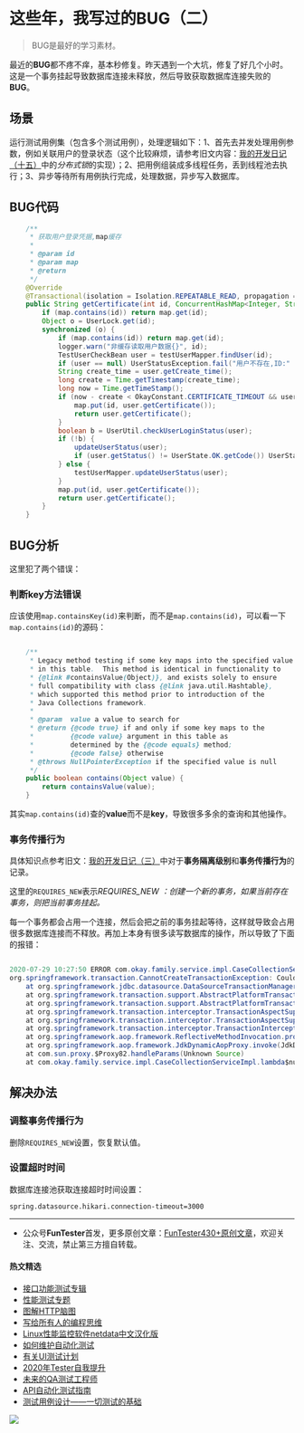 # 这些年，我写过的BUG（二）

> BUG是最好的学习素材。


最近的**BUG**都不疼不痒，基本秒修复。昨天遇到一个大坑，修复了好几个小时。这是一个事务挂起导致数据库连接未释放，然后导致获取数据库连接失败的**BUG**。

## 场景

运行测试用例集（包含多个测试用例），处理逻辑如下：1、首先去并发处理用例参数，例如关联用户的登录状态（这个比较麻烦，请参考旧文内容：[我的开发日记（十五）](https://mp.weixin.qq.com/s/bwkvz2t6YItQD0O_BIxpHQ)中的*分布式锁*的实现）；2、把用例组装成多线程任务，丢到线程池去执行；3、异步等待所有用例执行完成，处理数据，异步写入数据库。

## BUG代码


```Java
    /**
     * 获取用户登录凭据,map缓存
     *
     * @param id
     * @param map
     * @return
     */
    @Override
    @Transactional(isolation = Isolation.REPEATABLE_READ, propagation = Propagation.REQUIRES_NEW)
    public String getCertificate(int id, ConcurrentHashMap<Integer, String> map) {
        if (map.contains(id)) return map.get(id);
        Object o = UserLock.get(id);
        synchronized (o) {
            if (map.contains(id)) return map.get(id);
            logger.warn("非缓存读取用户数据{}", id);
            TestUserCheckBean user = testUserMapper.findUser(id);
            if (user == null) UserStatusException.fail("用户不存在,ID:" + id);
            String create_time = user.getCreate_time();
            long create = Time.getTimestamp(create_time);
            long now = Time.getTimeStamp();
            if (now - create < OkayConstant.CERTIFICATE_TIMEOUT && user.getStatus() == UserState.OK.getCode()) {
                map.put(id, user.getCertificate());
                return user.getCertificate();
            }
            boolean b = UserUtil.checkUserLoginStatus(user);
            if (!b) {
                updateUserStatus(user);
                if (user.getStatus() != UserState.OK.getCode()) UserStatusException.fail("用户不可用,ID:" + id);
            } else {
                testUserMapper.updateUserStatus(user);
            }
            map.put(id, user.getCertificate());
            return user.getCertificate();
        }
    }

```


## BUG分析

这里犯了两个错误：

### 判断key方法错误

应该使用`map.containsKey(id)`来判断，而不是`map.contains(id)`，可以看一下`map.contains(id)`的源码：


```Java

    /**
     * Legacy method testing if some key maps into the specified value
     * in this table.  This method is identical in functionality to
     * {@link #containsValue(Object)}, and exists solely to ensure
     * full compatibility with class {@link java.util.Hashtable},
     * which supported this method prior to introduction of the
     * Java Collections framework.
     *
     * @param  value a value to search for
     * @return {@code true} if and only if some key maps to the
     *         {@code value} argument in this table as
     *         determined by the {@code equals} method;
     *         {@code false} otherwise
     * @throws NullPointerException if the specified value is null
     */
    public boolean contains(Object value) {
        return containsValue(value);
    }
```

其实`map.contains(id)`查的**value**而不是**key**，导致很多多余的查询和其他操作。

### 事务传播行为

具体知识点参考旧文：[我的开发日记（三）](https://mp.weixin.qq.com/s/a-I0agh6nWp8RLlcmbgf5w)中对于**事务隔离级别**和**事务传播行为**的记录。

这里的`REQUIRES_NEW`表示*REQUIRES_NEW ：创建一个新的事务，如果当前存在事务，则把当前事务挂起。*

每一个事务都会占用一个连接，然后会把之前的事务挂起等待，这样就导致会占用很多数据库连接而不释放。再加上本身有很多读写数据库的操作，所以导致了下面的报错：


```Java

2020-07-29 10:27:50 ERROR com.okay.family.service.impl.CaseCollectionServiceImpl:287 [] [Thread-176] 处理用例参数发生错误!
org.springframework.transaction.CannotCreateTransactionException: Could not open JDBC Connection for transaction; nested exception is java.sql.SQLTransientConnectionException: HikariPool-1 - Connection is not available, request timed out after 30006ms.
	at org.springframework.jdbc.datasource.DataSourceTransactionManager.doBegin(DataSourceTransactionManager.java:308)
	at org.springframework.transaction.support.AbstractPlatformTransactionManager.startTransaction(AbstractPlatformTransactionManager.java:400)
	at org.springframework.transaction.support.AbstractPlatformTransactionManager.getTransaction(AbstractPlatformTransactionManager.java:373)
	at org.springframework.transaction.interceptor.TransactionAspectSupport.createTransactionIfNecessary(TransactionAspectSupport.java:572)
	at org.springframework.transaction.interceptor.TransactionAspectSupport.invokeWithinTransaction(TransactionAspectSupport.java:360)
	at org.springframework.transaction.interceptor.TransactionInterceptor.invoke(TransactionInterceptor.java:118)
	at org.springframework.aop.framework.ReflectiveMethodInvocation.proceed(ReflectiveMethodInvocation.java:186)
	at org.springframework.aop.framework.JdkDynamicAopProxy.invoke(JdkDynamicAopProxy.java:212)
	at com.sun.proxy.$Proxy82.handleParams(Unknown Source)
	at com.okay.family.service.impl.CaseCollectionServiceImpl.lambda$null$4(CaseCollectionServiceImpl.java:282)
```

## 解决办法

### 调整事务传播行为

删除`REQUIRES_NEW`设置，恢复默认值。

### 设置超时时间

数据库连接池获取连接超时时间设置：

`spring.datasource.hikari.connection-timeout=3000`


--- 
* 公众号**FunTester**首发，更多原创文章：[FunTester430+原创文章](https://mp.weixin.qq.com/s/s7ZmCNBYy3j-71JFbtgneg)，欢迎关注、交流，禁止第三方擅自转载。

#### 热文精选

- [接口功能测试专辑](https://mp.weixin.qq.com/mp/appmsgalbum?action=getalbum&album_id=1321895538945638401&__biz=MzU4MTE2NDEyMQ==#wechat_redirect)
- [性能测试专题](https://mp.weixin.qq.com/mp/appmsgalbum?action=getalbum&album_id=1319027448301961218&__biz=MzU4MTE2NDEyMQ==#wechat_redirect)
- [图解HTTP脑图](https://mp.weixin.qq.com/s/100Vm8FVEuXs0x6rDGTipw)
- [写给所有人的编程思维](https://mp.weixin.qq.com/s/Oj33UCnYfbUgzsBzEm2GPQ)
- [Linux性能监控软件netdata中文汉化版](https://mp.weixin.qq.com/s/7VG7gHx7FUvsuNtBTJpjWA)
- [如何维护自动化测试](https://mp.weixin.qq.com/s/4eh4AN_MiatMSkoCMtY3UA)
- [有关UI测试计划](https://mp.weixin.qq.com/s/D0fMXwJF754a7Mr5ARY5tQ)
- [2020年Tester自我提升](https://mp.weixin.qq.com/s/vuhUp85_6Sbg6ReAN3TTSQ)
- [未来的QA测试工程师](https://mp.weixin.qq.com/s/ngL4sbEjZm7OFAyyWyQ3nQ)
- [API自动化测试指南](https://mp.weixin.qq.com/s/uy_Vn_ZVUEu3YAI1gW2T_A)
- [测试用例设计——一切测试的基础](https://mp.weixin.qq.com/s/0_ubnlhp2jk-jxHxJ95E9g)

![](https://mmbiz.qpic.cn/mmbiz_png/13eN86FKXzCcsLRmf6VicSKFPfvMT8p7eg7iaBGgPxmbNxHsBcOic2rcw1TCvS1PTGC6WkRFXA7yoqr2bVlrEQqlA/640?wx_fmt=png&tp=webp&wxfrom=5&wx_lazy=1&wx_co=1)